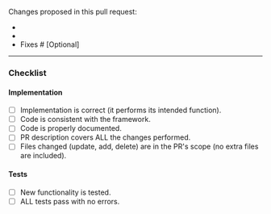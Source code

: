 <!-- 
Thank you for contributing with a PR!

Please fill the description of change(s) and/or indicate if it fixes an open issue (optional).

To ease the merge process please review the attached checklist.
-->

Changes proposed in this pull request:

* 
* 
* Fixes # [Optional]

---

### Checklist
#### Implementation
- [ ] Implementation is correct (it performs its intended function).
- [ ] Code is consistent with the framework.
- [ ] Code is properly documented.
- [ ] PR description covers ALL the changes performed.
- [ ] Files changed (update, add, delete) are in the PR's scope (no extra files are included).

#### Tests
- [ ] New functionality is tested.
- [ ] ALL tests pass with no errors.
